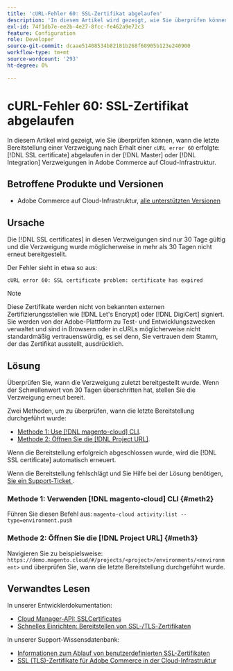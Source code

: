 ```yaml
---
title: 'cURL-Fehler 60: SSL-Zertifikat abgelaufen'
description: 'In diesem Artikel wird gezeigt, wie Sie überprüfen können, wann die letzte Bereitstellung einer Verzweigung nach Erhalt eines cURL-Fehlers 60 erfolgte: SSL-Zertifikat ist in den Master- oder Integrationsverzweigungen in Adobe Commerce in der Cloud-Infrastruktur abgelaufen.'
exl-id: 74f1db7e-ee2b-4e27-8fcc-fe462a9e72c3
feature: Configuration
role: Developer
source-git-commit: dcaae51408534b82181b268f60905b123e240900
workflow-type: tm+mt
source-wordcount: '293'
ht-degree: 0%

---
```


# cURL-Fehler 60: SSL-Zertifikat abgelaufen

In diesem Artikel wird gezeigt, wie Sie überprüfen können, wann die letzte Bereitstellung einer Verzweigung nach Erhalt einer `cURL error 60` erfolgte: [!DNL SSL certificate] abgelaufen in der [!DNL Master] oder [!DNL Integration] Verzweigungen in Adobe Commerce auf Cloud-Infrastruktur.

## Betroffene Produkte und Versionen

* Adobe Commerce auf Cloud-Infrastruktur, [alle unterstützten Versionen](https://magento.com/sites/default/files/magento-software-lifecycle-policy.pdf)

## Ursache

Die [!DNL SSL certificates] in diesen Verzweigungen sind nur 30 Tage gültig und die Verzweigung wurde möglicherweise in mehr als 30 Tagen nicht erneut bereitgestellt.

Der Fehler sieht in etwa so aus:

```cURL
cURL error 60: SSL certificate problem: certificate has expired
```

>[!NOTE]
>
>Diese Zertifikate werden nicht von bekannten externen Zertifizierungsstellen wie [!DNL Let's Encrypt] oder [!DNL DigiCert] signiert. Sie werden von der Adobe-Plattform zu Test- und Entwicklungszwecken verwaltet und sind in Browsern oder in cURLs möglicherweise nicht standardmäßig vertrauenswürdig, es sei denn, Sie vertrauen dem Stamm, der das Zertifikat ausstellt, ausdrücklich.

## Lösung

Überprüfen Sie, wann die Verzweigung zuletzt bereitgestellt wurde. Wenn der Schwellenwert von 30 Tagen überschritten hat, stellen Sie die Verzweigung erneut bereit.

Zwei Methoden, um zu überprüfen, wann die letzte Bereitstellung durchgeführt wurde:

* [Methode 1: Use [!DNL magento-cloud] CLI](#meth2).
* [Methode 2: Öffnen Sie die  [!DNL Project URL]](#meth3).

Wenn die Bereitstellung erfolgreich abgeschlossen wurde, wird die [!DNL SSL certificate] automatisch erneuert.

Wenn die Bereitstellung fehlschlägt und Sie Hilfe bei der Lösung benötigen, [&#x200B; Sie ein Support-Ticket &#x200B;](https://experienceleague.adobe.com/docs/commerce-knowledge-base/kb/help-center-guide/magento-help-center-user-guide.html?lang=de#submit-ticket).

### Methode 1: Verwenden [!DNL magento-cloud] CLI {#meth2}

Führen Sie diesen Befehl aus: `magento-cloud activity:list --type=environment.push`

### Methode 2: Öffnen Sie die [!DNL Project URL] {#meth3}

Navigieren Sie zu beispielsweise: `https://demo.magento.cloud/#/projects/<project>/environments/<environment>` und überprüfen Sie, wann die letzte Bereitstellung durchgeführt wurde.

## Verwandtes Lesen

In unserer Entwicklerdokumentation:

* [Cloud Manager-API: SSLCertificates](https://developer.adobe.com/experience-cloud/cloud-manager/reference/api/#tag/SSLCertificates)
* [Schnelles Einrichten: Bereitstellen von SSL-/TLS-Zertifikaten](https://experienceleague.adobe.com/de/docs/commerce-cloud-service/user-guide/cdn/setup-fastly/fastly-configuration#provision-ssltls-certificates)

In unserer Support-Wissensdatenbank:

* [Informationen zum Ablauf von benutzerdefinierten SSL-Zertifikaten](https://experienceleague.adobe.com/docs/commerce-knowledge-base/kb/troubleshooting/miscellaneous/custom-ssl-certificate-expiration-information.html?lang=de)
* [SSL (TLS)-Zertifikate für Adobe Commerce in der Cloud-Infrastruktur](https://experienceleague.adobe.com/docs/commerce-knowledge-base/kb/how-to/ssl-tls-certificates-for-magento-commerce-cloud-faq.html?lang=de)
